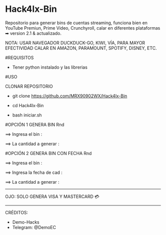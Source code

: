# Hack4lx-Bin
Repositorio para generar bins de cuentas streaming, funciona bien en YouTube Premiun, Prime Video, Crunchyroll,  calar en diferentes plataformas ➡  version 2.1 &amp; actualizado. 

NOTA: USAR NAVEGADOR DUCKDUCK-GO, KIWI, VÍA, PARA MAYOR EFECTIVIDAD CALAR EN AMAZON, PARAMOUNT, SPOTIFY, DISNEY, ETC.

#REQUISITOS 

- Tener python instalado y las librerias

#USO

CLONAR REPOSITORIO 

- git clone https://github.com/MRX90902WX/Hack4lx-Bin

- cd Hack4lx-Bin

- bash iniciar.sh

#OPCIÓN 1 GENERA BIN Rnd

==> Ingresa el bin :

==> La cantidad a generar :

#OPCIÓN 2 GENERA BIN CON FECHA Rnd

==> Ingresa el bin :

==> Ingresa la fecha de cad :

==> La cantidad a generar :

*****
OJO: SOLO GENERA VISA Y MASTERCARD 💳 
*****
CRÉDITOS:

- Demo-Hacks
- Telegram: @DemoEC
